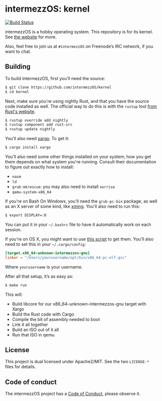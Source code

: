 # intermezzOS: kernel

[![Build Status](https://travis-ci.org/intermezzOS/kernel.svg?branch=master)](https://travis-ci.org/intermezzOS/kernel)

intermezzOS is a hobby operating system. This repository is for its kernel.
See [the website](http://intermezzos.github.io/) for more.

Also, feel free to join us at `#intermezzOS` on Freenode’s IRC network, if you
want to chat.

## Building

To build intermezzOS, first you'll need the source:

```bash
$ git clone https://github.com/intermezzOS/kernel
$ cd kernel
```

Next, make sure you're using nightly Rust, and that you have the source
code installed as well. The official way to do this is with the `rustup`
tool [from Rust's website](http://rust-lang.org/install.html).

```bash
$ rustup override add nightly
$ rustup component add rust-src
$ rustup update nightly
```

You'll also need [xargo](https://github.com/japaric/xargo). To get it:

 ```bash
 $ cargo install xargo
 ```
 
You'll also need some other things installed on your system; how you get
them depends on what system you're running. Consult their documentation to
figure out exactly how to install:

* `nasm`
* `ld`
* `grub-mkrescue`: you may also need to install `xorriso`
* `qemu-system-x86_64`

If you're on Bash On Windows, you'll need the `grub-pc-bin` package, as well as
an X server of some kind, like
[xming](https://sourceforge.net/projects/xming/). You'll also need to run
this:

```bash
$ export DISPLAY=:0
```

You can put it in your `~/.bashrc` file to have it automatically work on each
session.

If you're on OS X, you might want to use [this
script](http://intermezzos.github.io/book/appendix/osx-install.html) to get
them. You'll also need to set this in your `~/.cargo/config`:

```toml
[target.x86_64-unknown-intermezzos-gnu]
linker = "/Users/yourusername/opt/bin/x86_64-pc-elf-gcc"
```

Where `yourusername` is your username.

After all that setup, it’s as easy as:

```bash
$ make run
```

This will:

* Build libcore for our x86_64-unknown-intermezzos-gnu target with Xargo
* Build the Rust code with Cargo
* Compile the bit of assembly needed to boot
* Link it all together
* Build an ISO out of it all
* Run that ISO in qemu

## License

This project is dual licensed under Apache2/MIT. See the two `LICENSE-*` files
for details.

## Code of conduct

The intermezzOS project has a [Code of
Conduct](http://intermezzos.github.io/code-of-conduct.html), please observe it.

